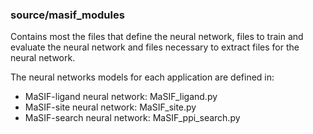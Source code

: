 ### source/masif_modules

Contains most the files that define the neural network, files to train and evaluate the neural network
and files necessary to extract files for the neural network.

The neural networks models for each application are defined in: 
- MaSIF-ligand neural network: MaSIF_ligand.py 
- MaSIF-site neural network: MaSIF_site.py 
- MaSIF-search neural network: MaSIF_ppi_search.py 

